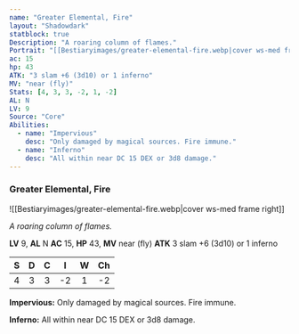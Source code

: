 ```yaml
---
name: "Greater Elemental, Fire"
layout: "Shadowdark"
statblock: true
Description: "A roaring column of flames."
Portrait: "[[Bestiaryimages/greater-elemental-fire.webp|cover ws-med frame right]]"
ac: 15
hp: 43
ATK: "3 slam +6 (3d10) or 1 inferno"
MV: "near (fly)"
Stats: [4, 3, 3, -2, 1, -2]
AL: N
LV: 9
Source: "Core"
Abilities:
  - name: "Impervious"
    desc: "Only damaged by magical sources. Fire immune."
  - name: "Inferno"
    desc: "All within near DC 15 DEX or 3d8 damage."
---
```


### Greater Elemental, Fire

![[Bestiaryimages/greater-elemental-fire.webp|cover ws-med frame right]]

_A roaring column of flames._

**LV** 9, **AL** N
**AC** 15, **HP** 43, **MV** near (fly)
**ATK** 3 slam +6 (3d10) or 1 inferno

|  S  |  D  |  C  |  I  |  W  |  Ch  |
|:---:|:---:|:---:|:---:|:---:|:----:|
| 4 | 3 | 3 | -2 | 1 | -2 |

**Impervious:** Only damaged by magical sources. Fire immune.

**Inferno:** All within near DC 15 DEX or 3d8 damage.

